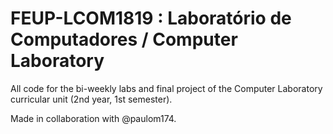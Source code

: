 # FEUP-LCOM1819 : Laboratório de Computadores / Computer Laboratory

All code for the bi-weekly labs and final project of the Computer Laboratory curricular unit (2nd year, 1st semester).

Made in collaboration with @paulom174.
